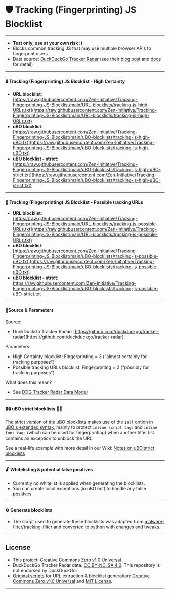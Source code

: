 # 🛡️ Tracking (Fingerprinting) JS Blocklist 

---

- **Test only, use at your own risk :)**  
- Blocks common tracking JS that may use multiple browser APIs to fingerprint users.  
- Data source: [DuckDuckGo Tracker Radar](https://github.com/duckduckgo/tracker-radar) (see their [blog post](https://spreadprivacy.com/duckduckgo-tracker-radar/) and [docs](https://github.com/duckduckgo/tracker-radar/tree/main/docs) for detail) 

---  
  
#### 🔒 Tracking (Fingerprinting) JS Blocklist - High Certainty
- **URL blocklist**:  
[https://raw.githubusercontent.com/Zen-Initiative/Tracking-Fingerprinting-JS-Blocklist/main/URL-blocklists/tracking-js-high-URLs.txt](https://raw.githubusercontent.com/Zen-Initiative/Tracking-Fingerprinting-JS-Blocklist/main/URL-blocklists/tracking-js-high-URLs.txt)  
- **uBO blocklist**:  
[https://raw.githubusercontent.com/Zen-Initiative/Tracking-Fingerprinting-JS-Blocklist/main/uBO-blocklists/tracking-js-high-uBO.txt](https://raw.githubusercontent.com/Zen-Initiative/Tracking-Fingerprinting-JS-Blocklist/main/uBO-blocklists/tracking-js-high-uBO.txt)  
- **uBO blocklist - strict**:  
[https://raw.githubusercontent.com/Zen-Initiative/Tracking-Fingerprinting-JS-Blocklist/main/uBO-blocklists/tracking-js-high-uBO-strict.txt](https://raw.githubusercontent.com/Zen-Initiative/Tracking-Fingerprinting-JS-Blocklist/main/uBO-blocklists/tracking-js-high-uBO-strict.txt)
  
---
  
#### 🔏 Tracking (Fingerprinting) JS Blocklist - Possible tracking URLs
- **URL blocklist**:  
[https://raw.githubusercontent.com/Zen-Initiative/Tracking-Fingerprinting-JS-Blocklist/main/URL-blocklists/tracking-js-possible-URLs.txt](https://raw.githubusercontent.com/Zen-Initiative/Tracking-Fingerprinting-JS-Blocklist/main/URL-blocklists/tracking-js-possible-URLs.txt)  
- **uBO blocklist**:  
[https://raw.githubusercontent.com/Zen-Initiative/Tracking-Fingerprinting-JS-Blocklist/main/uBO-blocklists/tracking-js-possible-uBO.txt](https://raw.githubusercontent.com/Zen-Initiative/Tracking-Fingerprinting-JS-Blocklist/main/uBO-blocklists/tracking-js-possible-uBO.txt)  
- **uBO blocklist - strict**:  
[https://raw.githubusercontent.com/Zen-Initiative/Tracking-Fingerprinting-JS-Blocklist/main/uBO-blocklists/tracking-js-possible-uBO-strict.txt
](https://raw.githubusercontent.com/Zen-Initiative/Tracking-Fingerprinting-JS-Blocklist/main/uBO-blocklists/tracking-js-possible-uBO-strict.txt)
  
---
  
#### 🎯Source & Parameters 
Source:  
- DuckDuckGo Tracker Radar: [https://github.com/duckduckgo/tracker-radar](https://github.com/duckduckgo/tracker-radar)  
  
Parameters: 
- High Certainty blocklist: Fingerprinting = 3 ("almost certainly for tracking purposes")
- Possible tracking URLs blocklist: Fingerprinting = 2 ("possibly for tracking purposes")  
  
What does this mean?
- See [DDG Tracker Radar Data Model](https://github.com/duckduckgo/tracker-radar/blob/main/docs/DATA_MODEL.md#fingerprinting-0-3)  

---

#### 🔒🔒 uBO strict blocklists 🔏🔏

The strict version of the uBO blocklists makes use of the `$all` option in [uBO's extended syntax](https://github.com/gorhill/uBlock/wiki/Static-filter-syntax#all), mainly to protect `inline script tags` and `inline font tags` (which can be used for fingerprinting) when another filter list contains an exception to unblock the URL.  

See a real-life example with more detail in our Wiki: [Notes on uBO strict blocklists](https://github.com/Zen-Initiative/Tracking-Fingerprinting-JS-Blocklist/wiki/Notes-on-uBO-strict-blocklists)  
  
---
  
#### 🔓 Whitelisting & potential false positives
- Currently no whitelist is applied when generating the blocklists.
- You can create local exceptions (in uBO ect) to handle any false positives.
  
---
  
#### ⚙️ Generate blocklists
- The script used to generate these blocklists was adapted from [malware-filter/tracking-filter](https://gitlab.com/malware-filter/tracking-filter) and converted to python with changes and tweaks.
  
---
  
## License
- This project: [Creative Commons Zero v1.0 Universal](https://github.com/Zen-Initiative/Tracking-Fingerprinting-JS-Blocklist/blob/main/LICENSE)  
- DuckDuckGo Tracker Radar data: [CC BY-NC-SA 4.0](https://creativecommons.org/licenses/by-nc-sa/4.0/). This repository is not endorsed by DuckDuckGo.
- [Original scripts](https://gitlab.com/malware-filter/tracking-filter/-/tree/main/src) for URL extraction & blocklist generation: [Creative Commons Zero v1.0 Universal](https://gitlab.com/malware-filter/tracking-filter/-/blob/main/LICENSE-CC0.md) and [MIT License](https://gitlab.com/malware-filter/tracking-filter/-/blob/main/LICENSE).

---
